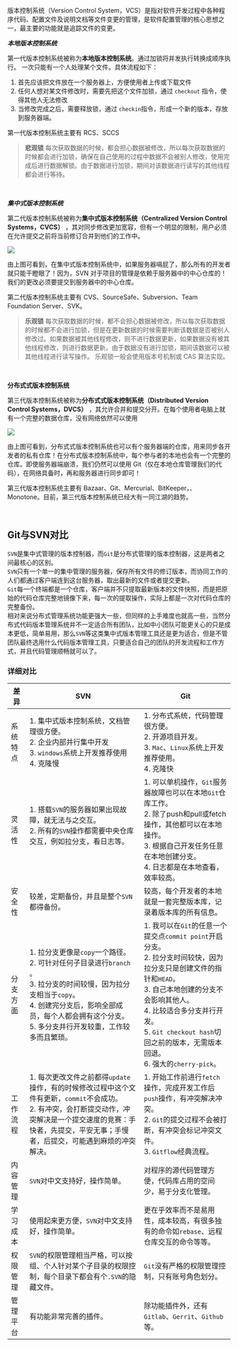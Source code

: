 

版本控制系统（Version Control System，VCS）是指对软件开发过程中各种程序代码、配置文件及说明文档等文件变更的管理，是软件配置管理的核心思想之一，最主要的功能就是追踪文件的变更。

***本地版本控制系统***

第一代版本控制系统被称为**本地版本控制系统**。通过加锁将并发执行转换成顺序执行。 一次只能有一个人处理某个文件。具体流程如下：

1. 首先应该把文件放在一个服务器上，方便使用者上传或下载文件
2. 任何人想对某文件修改时，需要先把这个文件加锁，通过 `checkout`​ 指令，使得其他人无法修改
3. 当修改完成之后，需要释放锁，通过 `checkin`​ 指令，形成一个新的版本，存放到服务器端。

第一代版本控制系统主要有 RCS、SCCS

> **悲观锁**
> 每次获取数据的时候，都会担心数据被修改，所以每次获取数据的时候都会进行加锁，确保在自己使用的过程中数据不会被别人修改，使用完成后进行数据解锁。由于数据进行加锁，期间对该数据进行读写的其他线程都会进行等待。

‍

***集中式版本控制系统***

第二代版本控制系统被称为**集中式版本控制系统（Centralized Version Control Systems，CVCS）** ，其对同步修改更加宽容，但有一个明显的限制，用户必须在允许提交之前将当前修订合并到他们的工作中。

![](image-20230607141047314-20230610173809-6y1n6y5.png)

由上图可看到，在集中式版本控制系统中，如果服务器嗝屁了，那么所有的开发者就只能干瞪眼了！因为，SVN 对于项目的管理是依赖于服务器中的中心仓库的！我们的更改必须要提交到服务器中的中心仓库。

第二代版本控制系统主要有 CVS、SourceSafe、Subversion、Team Foundation Server、SVK。

> **乐观锁**
> 每次获取数据的时候，都不会担心数据被修改，所以每次获取数据的时候都不会进行加锁，但是在更新数据的时候需要判断该数据是否被别人修改过。如果数据被其他线程修改，则不进行数据更新，如果数据没有被其他线程修改，则进行数据更新。由于数据没有进行加锁，期间该数据可以被其他线程进行读写操作。
> 乐观锁一般会使用版本号机制或 CAS 算法实现。

‍

**分布式式版本控制系统**

第三代版本控制系统被称为**分布式式版本控制系统（Distributed Version Control Systems，DVCS）** ，其允许合并和提交分开。在每个使用者电脑上就有一个完整的数据仓库，没有网络依然可以使用

![](image-20230607141156346-20230610173809-1ulj7ho.png)

由上图可看到，分布式式版本控制系统也可以有个服务器端的仓库，用来同步各开发者的私有仓库！在分布式版本控制系统中，每个参与者的本地也会有一个完整的仓库。即使服务器端崩溃，我们仍然可以使用 Git（仅在本地仓库管理我们的代码），在网络具备时，再和服务器进行同步即可！

第三代版本控制系统主要有 Bazaar、Git、Mercurial、BitKeeper，、Monotone。目前，第三代版本控制系统已经大有一同江湖的趋势。

‍

## <span data-type="text" style="color: var(--b3-font-color11);">Git与SVN对比</span>

​`SVN`​是集中式管理的版本控制器，而`Git`​是分布式管理的版本控制器，这是两者之间最核心的区别。  
​`SVN`​只有一个单一的集中管理的服务器，保存所有文件的修订版本，而协同工作的人们都通过客户端连到这台服务器，取出最新的文件或者提交更新。  
​`Git`​每一个终端都是一个仓库，客户端并不只提取最新版本的文件快照，而是把原始的代码仓库完整地镜像下来，每一次的提取操作，实际上都是一次对代码仓库的完整备份。  
相对来说分布式管理系统功能更强大一些，但同样的上手难度也就高一些，当然分布式代码版本管理系统并不一定适合所有团队，比如中小团队可能更关心的只是成本更低，简单易用，那么`SVN`​等这类集中式版本管理工具还是更为适合，但是不管团队最终选用什么代码版本管理工具，只要适合自己的团队的开发流程和工作方式，并且代码管理顺畅就可以了。

### 详细对比

|差异|SVN|Git|
| ----------| ------------------------------------------------------------------------------------------------------------------------------------------------------------------------------------------------------------| --------------------------------------------------------------------------------------------------------------------------------------------------------------------------------------------------------------------------|
|系统特点|1. 集中式版本控制系统，文档管理很方便。<br />2. 企业内部并行集中开发 <br />3. `windows`​系统上开发推荐使用 <br />4. 克隆慢<br />|1. 分布式系统，代码管理很方便。  <br />2. 开源项目开发。  <br />3. `Mac`​、`Linux`​系统上开发推荐使用。  <br />4. 克隆快<br />|
|灵活性|1. 搭载`SVN`​的服务器如果出现故障，就无法与之交互。<br />2. 所有的`SVN`​操作都需要中央仓库交互，例如拉分支，看日志等。<br /><br />|1. 可以单机操作，`Git`​服务器故障也可以在本地`Git`​仓库工作。<br />2. 除了push和pull或fetch操作，其他都可以在本地操作。<br />3. 根据自己开发任务任意在本地创建分支。<br />4. 日志都是在本地查看，效率较高。|
|安全性|较差，定期备份，并且是整个`SVN`​都得备份。|较高，每个开发者的本地就是一套完整版本库，记录着版本库的所有信息。|
|分支方面|1. 拉分支更像是`copy`​一个路径。<br />2. 可针对任何子目录进行`branch`​。<br />3. 拉分支的时间较慢，因为拉分支相当于`copy`​。<br />4. 创建完分支后，影响全部成员，每个人都会拥有这个分支。<br />5. 多分支并行开发较重，工作较多而且繁琐。|1. 我可以在`Git`​的任意一个提交点`commit point`​开启分支。<br />2. 拉分支时间较快，因为拉分支只是创建文件的指针和`HEAD`​。<br />3. 自己本地创建的分支不会影响其他人。<br />4. 比较适合多分支并行开发。<br />5. `Git checkout hash`​切回之前的版本，无需版本回退。<br />6. 强大的`cherry-pick`​。|
|工作流程|1. 每次更改文件之前都得`update`​操作，有的时候修改过程中这个文件有更新，`commit`​不会成功。<br />2. 有冲突，会打断提交动作，冲突解决是一个提交速度的竞赛：手快者，先提交，平安无事；手慢者，后提交，可能遇到麻烦的冲突解决。|1. 开始工作前进行`fetch`​操作，完成开发工作后`push`​操作，有冲突解决冲突。<br />2. `Git`​的提交过程不会被打断，有冲突会标记冲突文件。<br />3. `Gitflow`​经典流程。<br />|
|内容管理|​`SVN`​对中文支持好，操作简单。|对程序的源代码管理方便，代码库占用的空间少，易于分支化管理。|
|学习成本|使用起来更方便，`SVN`​对中文支持好，操作简单。|更在乎效率而不是易用性，成本较高，有很多独有的命令如`rebase`​、远程仓库交互的命令等等。|
|权限管理|​`SVN`​的权限管理相当严格，可以按组、个人针对某个子目录的权限控制，每个目录下都会有个`.SVN`​的隐藏文件。|​`Git`​没有严格的权限管理控制，只有账号角色划分。|
|管理平台|有功能非常完善的插件。|除功能插件外，还有`Gitlab`​、`Gerrit`​、`Github`​等。|

‍

‍

